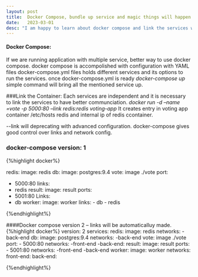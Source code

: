 ```yaml
---
layout: post
title:  Docker Compose, bundle up service and magic things will happen automatically"
date:   2023-03-01
desc: "I am happy to learn about docker compose and link the services with its powerful options all the magic things happens with simple commands. Lets start our learning with it."
---
```


#### Docker Compose:
 If we are running application with multiple service, better way to use docker compose. docker compose is accompolished with configuration with YAML files
 docker-compose.yml files holds different services and its options to run the services.
 once docker-compose.yml is ready *docker-compose up* simple command will bring all the mentioned service up.


###Link the Container:
 Each services are independent and it is necessary to link the services to have better communciation.
*docker run -d –name =vote -p 5000:80 –link redis:redis voting-app*
 It creates entry in voting app container /etc/hosts redis and internal ip of redis ccontainer.

--link will deprecating with advanced configuration. docker-compose gives good control over links and network config.
### docker-compose version: 1
{%highlight docker%}

 redis:
   image: redis
db:
    image: postgres:9.4
vote:
    image ./vote
    port:
-	5000:80
    links:
-	redis
result:
   image: result
  ports:
-	5001:80
  Links:
-	db
 worker:
       image: worker
       links:
         -	db
         -	redis

{%endhighlight%}

####Docker compose version 2 – links will be automaticalluy made.
{%highlight docker%}
 version: 2
 services:
       redis:
          image: redis
         networks:
            -back-end 
        db:
            image: postgres:9.4
           networks:
                        -back-end
        vote:
            image ./vote
            port:
        -	5000:80
        networks:
               -front-end
              -back-end:
        result:
           image: result
          ports:
        -	5001:80
    	networks:
          -front-end
        	-back-end
    worker:
           image: worker
      networks:
           front-end:
          back-end:

{%endhighlight%}
